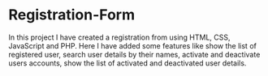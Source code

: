 # Registration-Form
In this project I have created a registration from using HTML, CSS, JavaScript and PHP. Here I have added some features like show the list of registered user, search user
details by their names, activate and deactivate users accounts, show the list of activated and deactivated user details.
